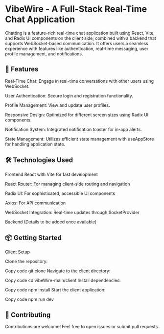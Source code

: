 # **VibeWire - A Full-Stack Real-Time Chat Application**

Chatting is a feature-rich real-time chat application built using React, Vite, and Radix UI components on the client side, combined with a backend that supports WebSocket-based communication. It offers users a seamless experience with features like authentication, real-time messaging, user profile management, and notifications.


## 🚀 **Features**

Real-Time Chat: Engage in real-time conversations with other users using WebSocket.

User Authentication: Secure login and registration functionality.

Profile Management: View and update user profiles.

Responsive Design: Optimized for different screen sizes using Radix UI components.

Notification System: Integrated notification toaster for in-app alerts.

State Management: Utilizes efficient state management with useAppStore for handling application state.

## 🛠️ **Technologies Used**


Frontend
React with Vite for fast development

React Router: For managing client-side routing and navigation

Radix UI: For sophisticated, accessible UI components

Axios: For API communication

WebSocket Integration: Real-time updates through SocketProvider

Backend (Details to be added once available)


## 📦 **Getting Started**

Client Setup

Clone the repository:

Copy code
git clone <repo-url>
Navigate to the client directory:

Copy code
cd vibeWire-main/client
Install dependencies:

Copy code
npm install
Start the client application:

Copy code
npm run dev

## 🤝 **Contributing**
Contributions are welcome! Feel free to open issues or submit pull requests.
